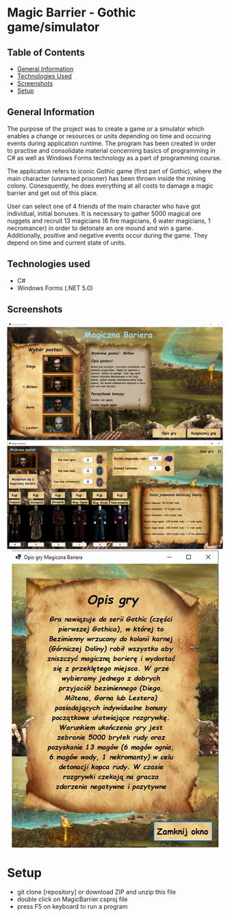 # Magic Barrier - Gothic game/simulator


## Table of Contents
* [General Information](#general-information)
* [Technologies Used](#technologies-used)
* [Screenshots](#screenshots)
* [Setup](#setup)


## General Information
The purpose of the project was to create a game or a simulator which enables a change or resources or units depending on time and occuring events during application runtime.
The program has been created in order to practise and consolidate material concerning basics of programming in C# as well as Windows Forms technology as a part of programming
course.

The application refers to iconic Gothic game (first part of Gothic), where the main character (unnamed prisoner) has been thrown inside the mining colony. Conesquently, he does everything at all costs to damage a magic barrier and get out of this place. 

User can select one of 4 friends of the main character who have got individual, initial bonuses. It is necessary to gather 5000 magical ore nuggets and recruit 13 magicians (6 fire magicians, 6 water magicians, 1 necromancer) in order to detonate an ore mound and win a game. 
Additionally, positive and negative events occur during the game. They depend on time and current state of units.


## Technologies used
- C#
- Windows Forms (.NET 5.0)


## Screenshots
<p align="center">
  <img src="./Images/s1.JPG">
  <img src="./Images/s2.JPG">
  <img src="./Images/s3.JPG">
</p>


# Setup
- git clone [repository] or download ZIP and unzip this file
- double click on MagicBarrier.csproj file
- press F5 on keyboard to run a program